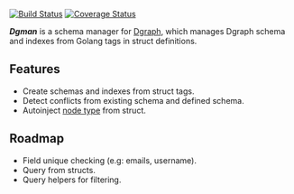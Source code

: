 
[![Build Status](https://travis-ci.com/dolan-in/dgman.svg?branch=master)](https://travis-ci.com/dolan-in/dgman)
[![Coverage Status](https://coveralls.io/repos/github/dolan-in/dgman/badge.svg?branch=master)](https://coveralls.io/github/dolan-in/dgman?branch=master)

***Dgman*** is a schema manager for [Dgraph](https://dgraph.io/), which manages Dgraph schema and indexes from Golang tags in struct definitions.

## Features
- Create schemas and indexes from struct tags.
- Detect conflicts from existing schema and defined schema.
- Autoinject [node type](https://docs.dgraph.io/howto/#giving-nodes-a-type) from struct.

## Roadmap
- Field unique checking (e.g: emails, username).
- Query from structs.
- Query helpers for filtering.
